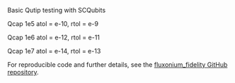 Basic Qutip testing with SCQubits

Qcap 1e5
atol = e-10, rtol = e-9

Qcap 1e6
atol = e-12, rtol = e-11

Qcap 1e7
atol = e-14, rtol = e-13

For reproducible code and further details, see the [fluxonium_fidelity GitHub repository](https://github.com/Sam-Bieberich/fluxonium_fidelity).